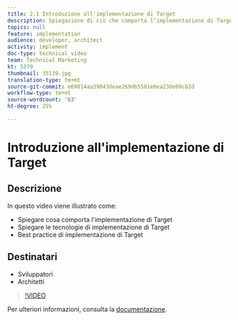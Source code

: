 ```yaml
---
title: 2.1 Introduzione all'implementazione di Target
description: Spiegazione di ciò che comporta l’implementazione di Target, spiegazione delle tecnologie di implementazione di Target, utilizzo delle best practice di implementazione di Target
topics: null
feature: implementation
audience: developer, architect
activity: implement
doc-type: technical video
team: Technical Marketing
kt: 5379
thumbnail: 35139.jpg
translation-type: tm+mt
source-git-commit: e69814aa39043deae269db5581e0ea23de09cb2d
workflow-type: tm+mt
source-wordcount: '63'
ht-degree: 25%

---
```



# Introduzione all&#39;implementazione di Target

## Descrizione

In questo video viene illustrato come:

* Spiegare cosa comporta l&#39;implementazione di Target
* Spiegare le tecnologie di implementazione di Target
* Best practice di implementazione di Target

## Destinatari

* Sviluppatori
* Architetti

>[!VIDEO](https://video.tv.adobe.com/v/35139/?quality=12)

Per ulteriori informazioni, consulta la [documentazione](https://docs.adobe.com/content/help/en/target/using/implement-target/implementing-target.html).
